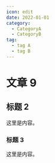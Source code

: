 ```yaml
---
icon: edit
date: 2022-01-01
category:
  - CategoryA
  - CategoryB
tag:
  - tag A
  - tag B
---
```


# 文章 9

## 标题 2

这里是内容。

### 标题 3

这里是内容。
